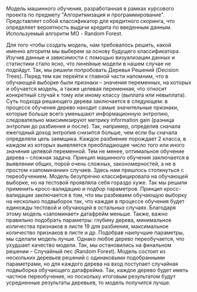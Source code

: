 Модель машинного обучения, разработанная в рамках курсового проекта по предмету "Алгоритмизация и программирование". Представляет собой классификатор для кредитного скоринга, что определяет вероятность выдачи кредита по введенным данным. Используемый алгоритм МО - Random Forest. 

Для того чтобы создать модель, нам требовалось решить, какой именно алгоритм мы выберем за основу будущего классификатора. Изучив данные и зависимости с помощью визуализации данных и статистики стало ясно, что линейные модели в нашем случае не подойдут. Так, мы решили попробовать Деревья Решений (Decision Trees).
Перед тем как перейти к главной части напомним, что в обучающей выборке были признаки – значения переменных, на которых и обучается модель, а также целевая переменная, что относит конкретный случай к тому или иному классу (выплата или невыплата).
Суть подхода решающего дерева заключается в следующем: в процессе обучения дерево находит самые значительные признаки, которые больше всего уменьшают информационную энтропию, следовательно максимизируют метрику information gain (разница энтропии до разбиения и после). Так, например, определив сначала ежегодный доход энтропия снизится больше, чем если бы сначала определяли цель заемщика. Каждое разбиение порождает 2 класса, в каждом из которых выявляется преобладающее число того или иного значения целевой переменной.
Тем не менее, оптимальное обучение дерева – сложная задача. Принцип машинного обучения заключается в выявлении общих, порой очень сложных, закономерностей, а не в простом «запоминании» случаев. Здесь нам пришлось столкнуться с переобучением. Модель безупречно классифицировала на обучающей выборке, но на тестовой проявляла себя гораздо хуже. Так мы решили применить кросс-валидацию и подбор параметров. Принцип кросс-валидации заключается в том, что мы разбиваем обучающую выборку на несколько подвыборок так, что каждая в процессе обучения будет единожды тестовой и обучающей в остальных случаях. Благодаря этому модель «запоминает» датафрейм меньше. Также, важно правильно подобрать параметры: глубину дерева, минимальное количества признаков в листе
19
для разбиения, максимальное количество признаков в листе и др. Подобрав наилучшие параметры, мы сделали модель лучше.
Однако любое дерево переобучается, что ухудшает качество модели. Так, мы остановились на финальном решении – Случайный лес (Random Forest). Модель состоит из нескольких деревьев решений с одинаковыми подобранными параметрами, но для каждого дерева на вход поступает случайная подвыборка обучающего датафрейма. Так, каждое дерево будет иметь частное переобучение, но поскольку итоговым результатом будут усредненные результаты деревьев, то модель получится лучше.
